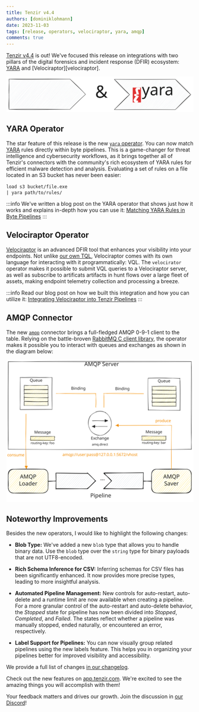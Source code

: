 ```yaml
---
title: Tenzir v4.4
authors: [dominiklohmann]
date: 2023-11-03
tags: [release, operators, velociraptor, yara, amqp]
comments: true
---
```


[Tenzir v4.4](https://github.com/tenzir/tenzir/releases/tag/v4.4.0) is out!
We've focused this release on integrations with two pillars of the digital
forensics and incident response (DFIR) ecosystem: [YARA][yara] and
[Velociraptor][velociraptor].

[yara]: https://yara.readthedocs.io
[velocirator]: https://docs.velociraptor.app

![Tenzir v4.4](tenzir-v4.4.excalidraw.svg)

<!-- truncate -->

## YARA Operator

The star feature of this release is the new [`yara`
operator](/next/operators/transformations/yara). You can now match [YARA][yara]
rules directly within byte pipelines. This is a game-changer for threat
intelligence and cybersecurity workflows, as it brings together all of Tenzir's
connectors with the community's rich ecosystem of YARA rules for efficient
malware detection and analysis. Evaluating a set of rules on a file located in
an S3 bucket has never been easier:

```
load s3 bucket/file.exe
| yara path/to/rules/
```

:::info
We've written a blog post on the YARA operator that shows just how it works and
explains in-depth how you can use it: [Matching YARA Rules in Byte
Pipelines](/blog/matching-yara-rules-in-byte-pipelines)
:::

## Velociraptor Operator

[Velociraptor][velocirator] is an advanced DFIR tool that enhances your
visibility into your endpoints. Not unlike [our own TQL](/language),
Velociraptor comes with its own language for interacting with it
programmatically: VQL. The `velocirator` operator makes it possible to submit
VQL queries to a Velociraptor server, as well as subscribe to artificats
artifacts in hunt flows over a large fleet of assets, making endpoint telemetry
collection and processing a breeze.

:::info
Read our blog post on how we built this integration and how you can utilize it:
[Integrating Velociraptor into Tenzir
Pipelines](/blog/integrating-velociraptor-into-tenzir-pipelines)
:::

## AMQP Connector

The new [`amqp`](/next/connectors/amqp) connector brings a full-fledged AMQP
0-9-1 client to the table. Relying on the battle-broven [RabbitMQ C client
library](https://github.com/alanxz/rabbitmq-c), the operator makes it possible
you to interact with queues and exchanges as shown in the diagram below:

![AMQP](amqp.excalidraw.svg)

## Noteworthy Improvements

Besides the new operators, I would like to highlight the following changes:

- **Blob Type:** We've added a new `blob` type that allows you to handle binary
  data. Use the `blob` type over the `string` type for binary payloads that are
  not UTF8-encoded.

- **Rich Schema Inference for CSV:** Inferring schemas for CSV files has been
  significantly enhanced. It now provides more precise types, leading to more
  insightful analysis.

- **Automated Pipeline Management:** New controls for auto-restart, auto-delete
  and a runtime limit are now available when creating a pipeline. For a more
  granular control of the auto-restart and auto-delete behavior, the _Stopped_
  state for pipeline has now been divided into _Stopped_, _Completed_, and
  _Failed_. The states reflect whether a pipeline was manually stopped, ended
  naturally, or encountered an error, respectively.

- **Label Support for Pipelines:** You can now visually group related pipelines
  using the new labels feature. This helps you in organizing your pipelines
  better for improved visibility and accessibility.

We provide a full list of changes [in our changelog](/changelog#v440).

Check out the new features on [app.tenzir.com](https://app.tenzir.com). We're
excited to see the amazing things you will accomplish with them!

Your feedback matters and drives our growth. Join the discussion in [our
Discord](/discord)!

